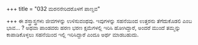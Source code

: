 +++
title = "032 ಮರನನೇರಿದರೊಳಗೆ ಪಾಣ್ಡವ"

+++
ಈ ಶಸ್ತ್ರಾಸ್ತ್ರಗಳು ಜೀವಗಳನ್ನು ಉಳಿಸುವಂಥವು. ಇವುಗಳನ್ನು ಸಹನೆಯಿಂದ ಉತ್ತರನು ತೆಗೆದುಕೊಡಲಿ ಎಂಬ ಭಾವ... ? ಅಥವಾ ಪಾಂಡವರು ಹರಣ ಭರಣ ಕ್ಷಮೆಗಳಲ್ಲಿ ಇರಿಸಿ ಹೋಗಿದ್ದಾರೆ, ಅಂದರೆ ಮುಂದೆ ತಮ್ಮನ್ನು ಕಾಪಾಡಿಕೊಳ್ಳಲು ಸಹನೆಯಿಂದ ಇಲ್ಲಿ ಇರಿಸಿದ್ದಾರೆ ಎಂದೂ ಅರ್ಥ ಮಾಡಬಹುದು.
